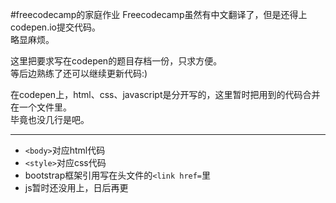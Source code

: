 #freecodecamp的家庭作业
Freecodecamp虽然有中文翻译了，但是还得上codepen.io提交代码。  
略显麻烦。

这里把要求写在codepen的题目存档一份，只求方便。  
等后边熟练了还可以继续更新代码:)

在codepen上，html、css、javascript是分开写的，这里暂时把用到的代码合并在一个文件里。  
毕竟也没几行是吧。

***

- `<body>`对应html代码
- `<style>`对应css代码
- bootstrap框架引用写在头文件的`<link href=`里
- js暂时还没用上，日后再更
